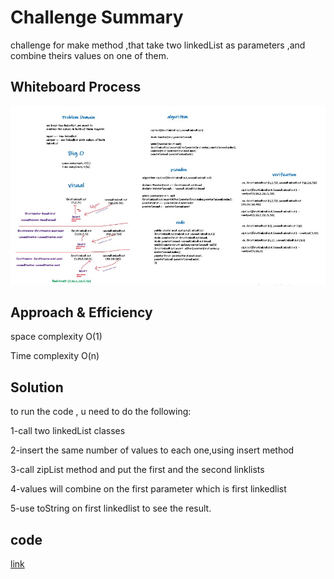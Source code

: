 # Challenge Summary
challenge for make method ,that take two linkedList as 
parameters ,and combine theirs values on one of them.

## Whiteboard Process
<img src="assets/zipListForLinkedList.jpg">

## Approach & Efficiency
space complexity O(1)

Time complexity O(n)

## Solution
to run the code , u need to do the following:

1-call two linkedList classes

2-insert the same number of values to each one,using insert method

3-call zipList method and put the first and the second linklists

4-values will combine on the first parameter which is  first linkedlist

5-use toString on first linkedlist to see the result.

## code 

[link](lib/src/main/java/linked/list/zip/App.java)
